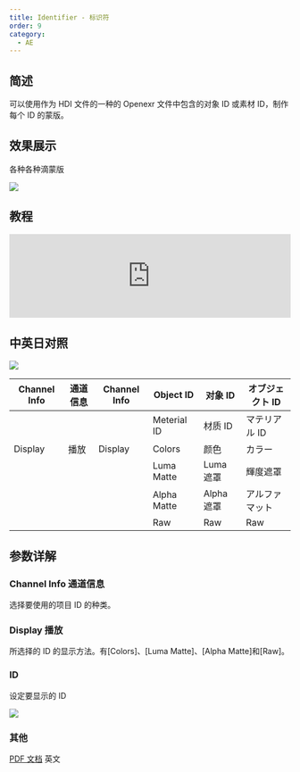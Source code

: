 ```yaml
---
title: Identifier - 标识符
order: 9
category:
  - AE
---
```


## 简述

可以使用作为 HDI 文件的一种的 Openexr 文件中包含的对象 ID 或素材 ID，制作每个 ID 的蒙版。

## 效果展示

各种各种滴蒙版

![](https://mir.yuelili.com/wp-content/uploads/user/source/2020/05/3D-Channel-identifier1-1.jpeg)

## 教程

<iframe src="https://player.bilibili.com/player.html?bvid=BV1e34y1X7Vj&page=124&high_quality=1" width="100%" allowfullscreen="allowfullscreen" frameborder="0"></iframe>

## 中英日对照

![](https://mir.yuelili.com/wp-content/uploads/user/AE/effects/AE-Effects-3D-Channel-Identifier_cn.png)

| Channel Info | 通道信息 | Channel Info | Object ID   | 对象 ID    | オブジェクト ID |
| ------------ | -------- | ------------ | ----------- | ---------- | --------------- |
|              |          |              | Meterial ID | 材质 ID    | マテリアル ID   |
| Display      | 播放     | Display      | Colors      | 颜色       | カラー          |
|              |          |              | Luma Matte  | Luma 遮罩  | 輝度遮罩        |
|              |          |              | Alpha Matte | Alpha 遮罩 | アルファマット  |
|              |          |              | Raw         | Raw        | Raw             |

## 参数详解

### Channel Info 通道信息

选择要使用的项目 ID 的种类。

### Display 播放

所选择的 ID 的显示方法。有[Colors]、[Luma Matte]、[Alpha Matte]和[Raw]。

### ID

设定要显示的 ID

![](https://mir.yuelili.com/wp-content/uploads/user/source/2020/05/3D-Channel-identifier2-2.jpeg)

### 其他

[PDF 文档](http://www.fnordware.com/ProEXR/ProEXR_Manual.pdf) 英文
